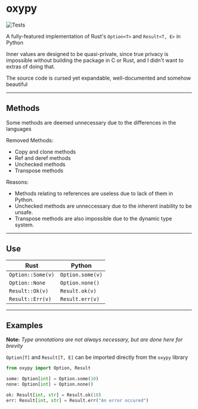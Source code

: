 # oxypy
![Tests](https://img.shields.io/github/actions/workflow/status/Ross-Morgan/oxypy/tests.yml)

A fully-featured implementation of Rust's `Option<T>` and `Result<T, E>` in Python

Inner values are designed to be quasi-private, since true privacy is impossible without building the package in C or Rust, and I didn't want to extras of doing that.

The source code is cursed yet expandable, well-documented and somehow beautiful

---

## Methods

Some methods are deemed unnecessary due to the differences in the languages

Removed Methods:

- Copy and clone methods
- Ref and deref methods
- Unchecked methods
- Transpose methods

Reasons:
- Methods relating to references are useless due to lack of them in Python.
- Unchecked methods are unneccessary due to the inherent inability to be unsafe.
- Transpose methods are also impossible due to the dynamic type system.

---

## Use

|Rust               |Python            |
|-------------------|------------------|
| `Option::Some(v)` | `Option.some(v)` |
| `Option::None`    | `Option.none()`  |
| `Result::Ok(v)`   | `Result.ok(v)`   |
| `Result::Err(v)`  | `Result.err(v)`  |

---

## Examples

**Note:** *Type annotations are not always necessary, but are done here for brevity*

`Option[T]` and `Result[T, E]` can be imported directly from the `oxypy` library

```python
from oxypy import Option, Result

some: Option[int] = Option.some(10)
none: Option[int] = Option.none()

ok: Result[int, str] = Result.ok(10)
err: Result[int, str] = Result.err("An error occured")
```
